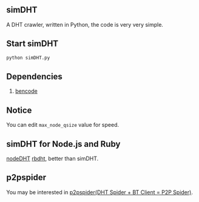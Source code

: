 ## simDHT
A DHT crawler, written in Python, the code is very very simple.

## Start simDHT
```bash
python simDHT.py
```

## Dependencies
1. [bencode](https://pypi.python.org/pypi/bencode/1.0)

## Notice
You can edit `max_node_qsize` value for speed.

## simDHT for Node.js and Ruby
[nodeDHT](https://github.com/fanpei91/nodeDHT)
[rbdht](https://github.com/fanpei91/rbdht), better than simDHT.

## p2pspider
You may be interested in [p2pspider(DHT Spider + BT Client = P2P Spider)](https://github.com/fanpei91/p2pspider).
